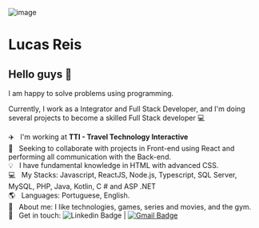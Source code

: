 ![image](https://github.com/user-attachments/assets/74f4dd84-2002-448a-8638-7214fa285749)

# Lucas Reis

## Hello guys 👋
I am happy to solve problems using programming.

Currently, I work as a Integrator and Full Stack Developer, and I'm doing several projects to become a skilled Full Stack developer :computer:

 :airplane: &nbsp; I'm working at **TTI - Travel Technology Interactive**
 <br/> :mag_right: &nbsp; Seeking to collaborate with projects in Front-end using React and performing all communication with the Back-end.
 <br/> :bulb: &nbsp; I have fundamental knowledge in HTML with advanced CSS.
 <br/> :computer: &nbsp; My Stacks: Javascript, ReactJS, Node.js, Typescript, SQL Server, MySQL, PHP, Java, Kotlin, C # and ASP .NET
 <br/> :earth_americas: &nbsp; Languages: Portuguese, English.
 <br/> 💬  &nbsp; About me: I like technologies, games, series and movies, and the gym.
 <br/> :email: &nbsp; Get in touch: ![Linkedin Badge](https://img.shields.io/badge/-LucasReis-blue?style=flat-square&logo=Linkedin&logoColor=white&link=https://www.linkedin.com/in/lucas-reis-a673b0157/) | 
[![Gmail Badge](https://img.shields.io/badge/-lucaskast03@gmail.com-c14438?style=flat-square&logo=Gmail&logoColor=white&link=mailto:lucaskast03@gmail.com)](mailto:lucaskast03@gmail.com)


